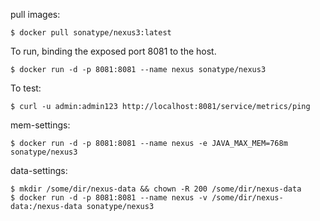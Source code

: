 
pull images:

```
$ docker pull sonatype/nexus3:latest
```

To run, binding the exposed port 8081 to the host.

```
$ docker run -d -p 8081:8081 --name nexus sonatype/nexus3
```

To test:

```
$ curl -u admin:admin123 http://localhost:8081/service/metrics/ping
```

mem-settings:

```
$ docker run -d -p 8081:8081 --name nexus -e JAVA_MAX_MEM=768m sonatype/nexus3
```

data-settings:
```
$ mkdir /some/dir/nexus-data && chown -R 200 /some/dir/nexus-data
$ docker run -d -p 8081:8081 --name nexus -v /some/dir/nexus-data:/nexus-data sonatype/nexus3
```

